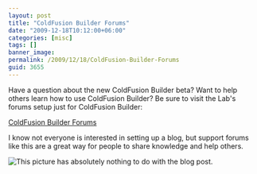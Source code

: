 ```yaml
---
layout: post
title: "ColdFusion Builder Forums"
date: "2009-12-18T10:12:00+06:00"
categories: [misc]
tags: []
banner_image: 
permalink: /2009/12/18/ColdFusion-Builder-Forums
guid: 3655
---
```


Have a question about the new ColdFusion Builder beta? Want to help others learn how to use ColdFusion Builder? Be sure to visit the Lab's forums setup just for ColdFusion Builder:

<a href="http://forums.adobe.com/community/labs/coldfusionbuilder/">ColdFusion Builder Forums</a>

I know not everyone is interested in setting up a blog, but support forums like this are a great way for people to share knowledge and help others. 

<img src="https://static.raymondcamden.com/images/AdmiralAckbarTrap.jpg" title="This picture has absolutely nothing to do with the blog post." />